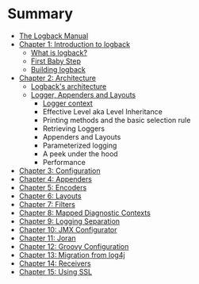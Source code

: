 # Summary

* [The Logback Manual](README.md)
* [Chapter 1: Introduction to logback](chapter-1-introduction-to-logback.md)
  * [What is logback?](chapter-1-introduction-to-logback/what-is-logback.md)
  * [First Baby Step](chapter-1-introduction-to-logback/first-baby-step.md)
  * [Building logback](chapter-1-introduction-to-logback/building-logback.md)
* [Chapter 2: Architecture](chapter-2-architecture.md)
  * [Logback's architecture](chapter-2-architecture/logbacks-architecture.md)
  * [Logger, Appenders and Layouts](chapter-2-architecture/logger-appenders-and-layouts.md)
    * [Logger context](chapter-2-architecture/logger-appenders-and-layouts/logger-context.md)
    * Effective Level aka Level Inheritance
    * Printing methods and the basic selection rule
    * Retrieving Loggers
    * Appenders and Layouts
    * Parameterized logging
    * A peek under the hood
    * Performance
* [Chapter 3: Configuration](chapter-3-configuration.md)
* [Chapter 4: Appenders](chapter-4-appenders.md)
* [Chapter 5: Encoders](chapter-5-encoders.md)
* [Chapter 6: Layouts](chapter-6-layouts.md)
* [Chapter 7: Filters](chapter-7-filters.md)
* [Chapter 8: Mapped Diagnostic Contexts](chapter-8-mapped-diagnostic-contexts.md)
* [Chapter 9: Logging Separation](chapter-9-logging-separation.md)
* [Chapter 10: JMX Configurator](chapter-10-jmx-configurator.md)
* [Chapter 11: Joran](chapter-11-joran.md)
* [Chapter 12: Groovy Configuration](chapter-12-groovy-configuration.md)
* [Chapter 13: Migration from log4j](chapter-13-migration-from-log4j.md)
* [Chapter 14: Receivers](chapter-14-receivers.md)
* [Chapter 15: Using SSL](chapter-15-using-ssl.md)

